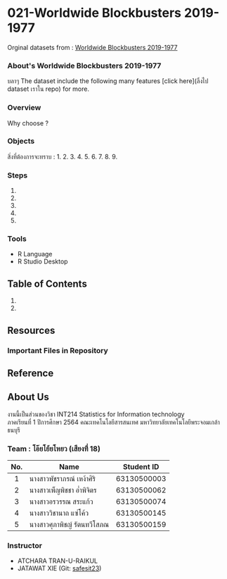 # 021-Worldwide Blockbusters 2019-1977
Orginal datasets from : [Worldwide Blockbusters 2019-1977](https://www.kaggle.com/narmelan/top-ten-blockbusters-20191977)


### About's Worldwide Blockbusters 2019-1977
บลาๆ The dataset include the following many features [click here](ลิ้งไป dataset เราใน repo) for more.


### Overview
Why choose ?


### Objects
สิ่งที่ต้องการจะทราบ :
1. 
2.
3.
4.
5.
6.
7.
8.
9.


### Steps
1. 
2. 
3. 
4. 
5. 


### Tools
- R Language
- R Studio Desktop


## Table of Contents
1. 
2. 

## Resources

### Important Files in Repository


## Reference


## About Us
งานนี้เป็นส่วนของวิชา INT214 Statistics for Information technology <br/> ภาคเรียนที่ 1 ปีการศึกษา 2564 คณะเทคโนโลยีสารสนเทศ มหาวิทยาลัยเทคโนโลยีพระจอมเกล้าธนบุรี
### Team : โอ๊ยโย้ยโหยว (เสียงที่ 18)
| No. | Name                     |  Student ID   |
|:---:|--------------------------|---------------|
|  1  | นางสาวพัชราภรณ์ เหง้าศิริ     |  63130500003  |
|  2  | นางสาวเพ็ญพิชชา อ่ำพิจิตร     |  63130500062  |
|  3  | นางสาวอรวรรณ สระแก้ว      |  63130500074  |
|  4  | นางสาววิชานาถ แซ่โค้ว       |  63130500145  |
|  5  | นางสาวศุภาพิชญ์ รัตนทวีโสภณ   |  63130500159  |


### Instructor
- ATCHARA TRAN-U-RAIKUL
- JATAWAT XIE (Git: [safesit23](https://github.com/safesit23))

